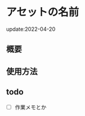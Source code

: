 <!--
 Copyright 2022 nepia11.
 SPDX-License-Identifier: GPL-3.0-only
-->

# アセットの名前

update:2022-04-20

## 概要

## 使用方法

## todo

- [ ] 作業メモとか
